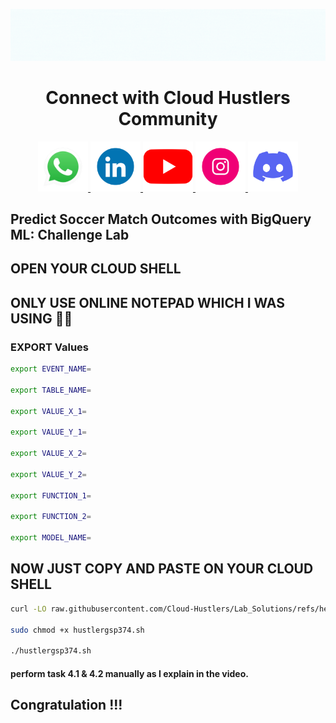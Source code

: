 ![API Gateway Banner](https://raw.githubusercontent.com/Cloud-Hustlers/content/f9a8642976ea21cd234c91239431e41f05264842/gif/12.gif)

<div align="center">
  
# Connect with Cloud Hustlers Community
</div>

<p align="center">
  <a href="https://whatsapp.cloudhustlers.in" target="_blank">
    <img src="https://raw.githubusercontent.com/Cloud-Hustlers/content/main/gif/whatsapp.gif" alt="WhatsApp" width="80">
  </a>
  <a href="https://in.linkedin.com/company/cloud-hustlers" target="_blank">
    <img src="https://raw.githubusercontent.com/Cloud-Hustlers/content/main/gif/linkedin%20gif.gif" alt="LinkedIn" width="80">
  </a>
  <a href="https://www.youtube.com/@CloudHustlers" target="_blank">
    <img src="https://raw.githubusercontent.com/Cloud-Hustlers/content/main/gif/youtube.png" alt="Youtube" width="80">
  </a>
  <a href="https://instagram.com/cloud_hustlers" target="_blank">
    <img src="https://raw.githubusercontent.com/Cloud-Hustlers/content/main/gif/insta.gif" alt="Instagram" width="80">
  </a>
  <a href="https://discord.gg/MdbVq7BJNd" target="_blank">
    <img src="https://raw.githubusercontent.com/Cloud-Hustlers/content/main/gif/discord.gif" alt="GitHub" width="80">
  </a>
</p>



## Predict Soccer Match Outcomes with BigQuery ML: Challenge Lab

## OPEN YOUR CLOUD SHELL

##  ONLY USE ONLINE NOTEPAD WHICH I WAS USING 🙏🏻


### EXPORT Values 

```bash
export EVENT_NAME=

export TABLE_NAME=

export VALUE_X_1=

export VALUE_Y_1=

export VALUE_X_2=

export VALUE_Y_2=

export FUNCTION_1=

export FUNCTION_2=

export MODEL_NAME=
```


###
###

## NOW JUST COPY AND PASTE ON YOUR CLOUD SHELL

```bash
curl -LO raw.githubusercontent.com/Cloud-Hustlers/Lab_Solutions/refs/heads/main/Predict%20Soccer%20Match%20Outcomes%20with%20BigQuery%20ML%20Challenge%20Lab/hustlergsp374.sh

sudo chmod +x hustlergsp374.sh

./hustlergsp374.sh
```


#### perform task 4.1 & 4.2 manually as I explain in the video.




## Congratulation !!!

